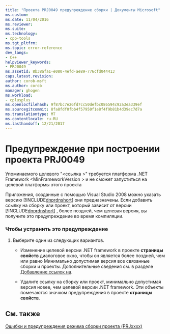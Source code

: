 ```yaml
---
title: "Проекта PRJ0049 предупреждение сборки | Документы Microsoft"
ms.custom: 
ms.date: 11/04/2016
ms.reviewer: 
ms.suite: 
ms.technology:
- cpp-tools
ms.tgt_pltfrm: 
ms.topic: error-reference
dev_langs:
- C++
helpviewer_keywords:
- PRJ0049
ms.assetid: 8b38afa1-e080-4efd-ae89-776cfd044413
caps.latest.revision: 
author: corob-msft
ms.author: corob
manager: ghogen
ms.workload:
- cplusplus
ms.openlocfilehash: 9f87bc7e26fd7cc50defbc086594c92a3ea339ef
ms.sourcegitcommit: 8fa8fdf0fbb4f57950f1e8f4f9b81b4d39ec7d7a
ms.translationtype: MT
ms.contentlocale: ru-RU
ms.lasthandoff: 12/21/2017
---
```

# <a name="project-build-warning-prj0049"></a>Предупреждение при построении проекта PRJ0049
Упоминаемого целевого "\<ссылка >" требуется платформа .NET Framework \<MinFrameworkVersion > и не сможет запуститься на целевой платформы этого проекта  
  
 Приложения, созданные с помощью Visual Studio 2008 можно указать версию [!INCLUDE[dnprdnshort](../../error-messages/tool-errors/includes/dnprdnshort_md.md)] они предназначены. Если добавить ссылку на сборку или проект, который зависит от версии [!INCLUDE[dnprdnshort](../../error-messages/tool-errors/includes/dnprdnshort_md.md)] , более поздней, чем целевая версия, вы получите это предупреждение во время компиляции.  
  
### <a name="to-correct-this-warning"></a>Чтобы устранить это предупреждение  
  
1.  Выберите один из следующих вариантов.  
  
    -   Изменение целевой версии .NET framework в проекте **страницы свойств** диалоговое окно, чтобы он является более поздней, чем или равно Минимально допустимая версия все связанные сборки и проекты. Дополнительные сведения см. в разделе [Добавление ссылок на](../../ide/adding-references-in-visual-cpp-projects.md).  
  
    -   Удалите ссылку на сборку или проект, минимально допустимая версия новее, чем целевой версии .NET framework. Эти объекты помечаются значком предупреждения в проекте **страницы свойств**.  
  
## <a name="see-also"></a>См. также  
 [Ошибки и предупреждения режима сборки проекта (PRJxxxx)](../../error-messages/tool-errors/project-build-errors-and-warnings-prjxxxx.md)